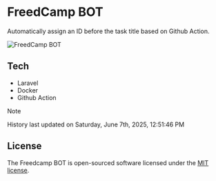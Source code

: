 # FreedCamp BOT

Automatically assign an ID before the task title based on Github Action.

![FreedCamp BOT](https://repository-images.githubusercontent.com/737932867/7d34798b-2680-471c-b089-a78a718d3d6a)

## Tech

- Laravel
- Docker
- Github Action

> [!NOTE]  
> History last updated on Saturday, June 7th, 2025, 12:51:46 PM

## License

The Freedcamp BOT is open-sourced software licensed under the [MIT license](https://opensource.org/licenses/MIT).
